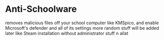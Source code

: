 # Anti-Schoolware
removes malicious files off your school computer like KMSpico, and enable Microsoft's defender and all of its settings
more random stuff will be added later like Steam installation without administrator stuff n allat